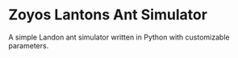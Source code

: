 # Zoyos Lantons Ant Simulator
 A simple Landon ant simulator written in Python with customizable parameters.
